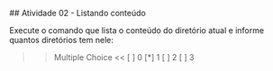 ## Atividade 02 - Listando conteúdo

Execute o comando que lista o conteúdo do diretório atual e informe quantos diretórios tem nele:

>>Multiple Choice <<
[ ] 0
[*] 1
[ ] 2
[ ] 3


